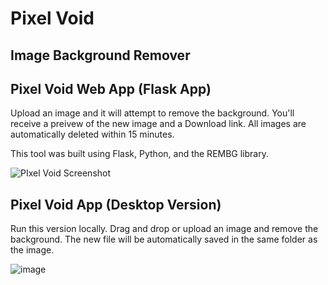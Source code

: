 # Pixel Void 
## Image Background Remover

## Pixel Void Web App (Flask App)
Upload an image and it will attempt to remove the background. You'll receive a preivew of the new image and a Download link. All images are automatically deleted within 15 minutes.

This tool was built using Flask, Python, and the REMBG library.

![PIxel Void Screenshot](https://github.com/ahiser24/Pixel-Void/assets/65128664/58502e97-5bf0-4680-99bc-24a470171e1a)

## Pixel Void App (Desktop Version)
Run this version locally.
Drag and drop or upload an image and remove the background. The new file will be automatically saved in the same folder as the image.


![image](https://github.com/ahiser24/Pixel-Void/assets/65128664/a581c8c5-68e0-4041-8ff9-6c0cc71b237c)
